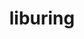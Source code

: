 ---
title: "liburing"
layout: cache
categories: [package, v0.22.5]
meta: {"compilers": ["gcc@=7.5.0"], "num_specs": 1, "num_specs_by_stack": {"developer-tools": 1, "root": 1}, "oss": ["ubuntu18.04"], "platforms": ["linux"], "stacks": ["developer-tools", "root"], "targets": ["x86_64_v3"], "versions": ["2.3"]}
spec_details: [{"compiler": "gcc@=7.5.0", "hash": "ou74vgwatrjkdrsc3fdquj6rzrrzgpjq", "os": "ubuntu18.04", "platform": "linux", "size": "-", "stacks": ["developer-tools", "root"], "tarball": "https://binaries.spack.io/v0.22.5/build_cache/linux-ubuntu18.04-x86_64_v3/gcc-7.5.0/liburing-2.3/linux-ubuntu18.04-x86_64_v3-gcc-7.5.0-liburing-2.3-ou74vgwatrjkdrsc3fdquj6rzrrzgpjq.spack", "target": "x86_64_v3", "variants": ["build_system=autotools"], "versions": ["2.3"]}]
---